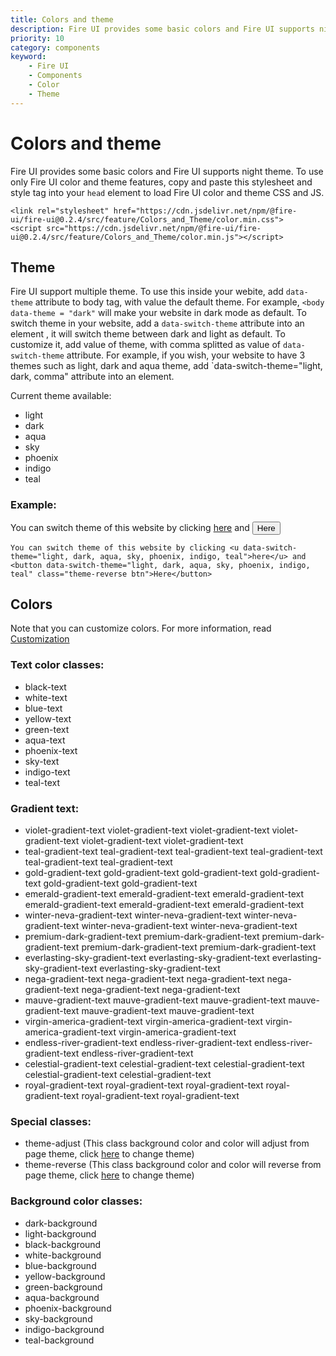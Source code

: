 ```yaml
---
title: Colors and theme
description: Fire UI provides some basic colors and Fire UI supports night theme. 
priority: 10
category: components
keyword: 
    - Fire UI
    - Components
    - Color
    - Theme
---
```


# Colors and theme
Fire UI provides some basic colors and Fire UI supports night theme. To use only Fire UI color and theme features, copy and paste this stylesheet and style tag into your `head` element to load Fire UI color and theme CSS and JS.

```
<link rel="stylesheet" href="https://cdn.jsdelivr.net/npm/@fire-ui/fire-ui@0.2.4/src/feature/Colors_and_Theme/color.min.css">
<script src="https://cdn.jsdelivr.net/npm/@fire-ui/fire-ui@0.2.4/src/feature/Colors_and_Theme/color.min.js"></script>
```

<div class="division">

## Theme
Fire UI support multiple theme. To use this inside your webite, add `data-theme` attribute to body tag, with value the default theme. For example, `<body data-theme = "dark"` will make your website in dark mode as default. To switch theme in your website, add a `data-switch-theme` attribute into an element , it will switch theme between dark and light as default. To customize it, add value of theme, with comma splitted as value of `data-switch-theme` attribute. For example, if you wish, your website to have 3 themes such as light, dark and aqua theme, add `data-switch-theme="light, dark, comma" attribute into an element.

Current theme available:
- light
- dark
- aqua
- sky
- phoenix
- indigo
- teal

### Example:
You can switch theme of this website by clicking <u data-switch-theme="light, dark, aqua, sky, phoenix, indigo, teal">here</u> and <button data-switch-theme="light, dark, aqua, sky, phoenix, indigo, teal" class="theme-reverse btn">Here</button>

```
You can switch theme of this website by clicking <u data-switch-theme="light, dark, aqua, sky, phoenix, indigo, teal">here</u> and <button data-switch-theme="light, dark, aqua, sky, phoenix, indigo, teal" class="theme-reverse btn">Here</button>
```

</div>
<div class="division">

## Colors
Note that you can customize colors. For more information, read <a href = "./customize" class="link">Customization</a>

### Text color classes:
<ul>
    <li class="black-text">black-text</li>
    <li class="white-text">white-text</li>
    <li class="blue-text">blue-text</li>
    <li class="yellow-text">yellow-text</li>
    <li class="green-text">green-text</li>
    <li class="aqua-text">aqua-text</li>
    <li class="phoenix-text">phoenix-text</li>
    <li class="sky-text">sky-text</li>
    <li class="indigo-text">indigo-text</li>
    <li class="teal-text">teal-text</li>
</ul>

### Gradient text:
<ul>
    <li class="violet-gradient-text">violet-gradient-text violet-gradient-text violet-gradient-text violet-gradient-text violet-gradient-text violet-gradient-text</li>
    <li class="teal-gradient-text">teal-gradient-text teal-gradient-text teal-gradient-text teal-gradient-text teal-gradient-text teal-gradient-text</li>
    <li class="gold-gradient-text">gold-gradient-text gold-gradient-text gold-gradient-text gold-gradient-text gold-gradient-text gold-gradient-text</li>
    <li class="emerald-gradient-text">emerald-gradient-text emerald-gradient-text emerald-gradient-text emerald-gradient-text emerald-gradient-text emerald-gradient-text</li>
    <li class="winter-neva-gradient-text">winter-neva-gradient-text winter-neva-gradient-text winter-neva-gradient-text winter-neva-gradient-text winter-neva-gradient-text</li>
    <li class="premium-dark-gradient-text">premium-dark-gradient-text premium-dark-gradient-text premium-dark-gradient-text premium-dark-gradient-text premium-dark-gradient-text</li>
    <li class="everlasting-sky-gradient-text">everlasting-sky-gradient-text everlasting-sky-gradient-text everlasting-sky-gradient-text everlasting-sky-gradient-text</li>
    <li class="nega-gradient-text">nega-gradient-text nega-gradient-text nega-gradient-text nega-gradient-text nega-gradient-text nega-gradient-text</li>
    <li class="mauve-gradient-text">mauve-gradient-text mauve-gradient-text mauve-gradient-text mauve-gradient-text mauve-gradient-text mauve-gradient-text</li>
    <li class="virgin-america-gradient-text">virgin-america-gradient-text virgin-america-gradient-text virgin-america-gradient-text virgin-america-gradient-text</li>
    <li class="endless-river-gradient-text">endless-river-gradient-text endless-river-gradient-text endless-river-gradient-text endless-river-gradient-text</li>
    <li class="celestial-gradient-text">celestial-gradient-text celestial-gradient-text celestial-gradient-text celestial-gradient-text celestial-gradient-text</li>
    <li class="royal-gradient-text">royal-gradient-text royal-gradient-text royal-gradient-text royal-gradient-text royal-gradient-text royal-gradient-text</li>
</ul>

### Special classes:
<ul>
    <li class="theme-adjust">theme-adjust (This class background color and color will adjust from page theme, click <u data-switch-theme="light, dark, aqua, sky, phoenix, indigo, teal">here</u> to change theme)</li>
    <li class="theme-reverse">theme-reverse (This class background color and color will reverse from page theme, click <u data-switch-theme="light, dark, aqua, sky, phoenix, indigo, teal">here</u> to change theme)</li>
</ul>

### Background color classes:
<ul>
    <li><div class="box dark-background white-text">dark-background</div></li>
    <li><div class="box light-background black-text">light-background</div></li>
    <li><div class="box black-background white-text">black-background</div></li>
    <li><div class="box white-background black-text">white-background</div></li>
    <li><div class="box blue-background">blue-background</div></li>
    <li><div class="box yellow-background">yellow-background</div></li>
    <li><div class="box green-background">green-background</div></li>
    <li><div class="box aqua-background">aqua-background</div></li>
    <li><div class="box phoenix-background">phoenix-background</div></li>
    <li><div class="box sky-background">sky-background</div></li>
    <li><div class="box indigo-background">indigo-background</div></li>
    <li><div class="box teal-background">teal-background</div></li>
</ul>
</div>